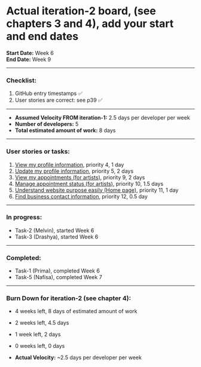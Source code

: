 # Actual iteration-2 board, (see chapters 3 and 4), add your start and end dates

**Start Date:** Week 6  
**End Date:** Week 9

---

### Checklist:
1. GitHub entry timestamps ✅
2. User stories are correct: see p39 ✅

---

* **Assumed Velocity FROM iteration-1:** 2.5 days per developer per week  
* **Number of developers:** 5  
* **Total estimated amount of work:** 8 days

---

### User stories or tasks:
1. [View my profile information](./user_stories/user_story_04_view_profile.md), priority 4, 1 day
2. [Update my profile information](./user_stories/user_story_05_edit_profile.md), priority 5, 2 days
3. [View my appointments (for artists)](./user_stories/user_story_09_view_appointments.md), priority 9, 2 days
4. [Manage appointment status (for artists)](./user_stories/user_story_10_manage_status.md), priority 10, 1.5 days
5. [Understand website purpose easily (Home page)](./user_stories/user_story_11_homepage.md), priority 11, 1 day
6. [Find business contact information](./user_stories/user_story_12_contact.md), priority 12, 0.5 day

---

### In progress:
* Task-2 (Melvin), started Week 6
* Task-3 (Drashya), started Week 6

---

### Completed:
* Task-1 (Prima), completed Week 6
* Task-5 (Nafisa), completed Week 7

---

### Burn Down for iteration-2 (see chapter 4):
* 4 weeks left, 8 days of estimated amount of work
* 2 weeks left, 4.5 days
* 1 week left, 2 days
* 0 weeks left, 0 days

* **Actual Velocity:** ~2.5 days per developer per week

